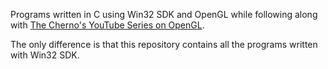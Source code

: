 
Programs written in C using Win32 SDK and OpenGL while following along with <a href="https://www.youtube.com/playlist?list=PLlrATfBNZ98foTJPJ_Ev03o2oq3-GGOS2">The Cherno's YouTube Series on OpenGL</a>.

The only difference is that this repository contains all the programs written with Win32 SDK.
